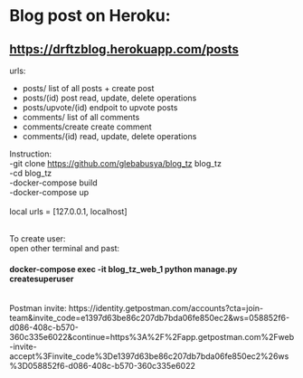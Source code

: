 # Blog post on Heroku:
## https://drftzblog.herokuapp.com/posts <br>
urls: <br>
- posts/ list of all posts + create post<br>
- posts/(id) post read, update, delete operations <br>
- posts/upvote/(id) endpoit to upvote posts <br>
- comments/ list of all comments <br>
- comments/create create comment <br>
- comments/(id) read, update, delete operations <br>

Instruction: <br>
-git clone https://github.com/glebabusya/blog_tz blog_tz<br>
-cd blog_tz <br>
-docker-compose build<br>
-docker-compose up <br>
<br>
local urls = [127.0.0.1, localhost]<br>
<br>

To create user: <br>
open other terminal and past:
#### docker-compose exec -it blog_tz_web_1 python manage.py createsuperuser



<br>
Postman invite:
<a>https://identity.getpostman.com/accounts?cta=join-team&invite_code=e1397d63be86c207db7bda06fe850ec2&ws=058852f6-d086-408c-b570-360c335e6022&continue=https%3A%2F%2Fapp.getpostman.com%2Fweb-invite-accept%3Finvite_code%3De1397d63be86c207db7bda06fe850ec2%26ws%3D058852f6-d086-408c-b570-360c335e6022</a>
<br>
